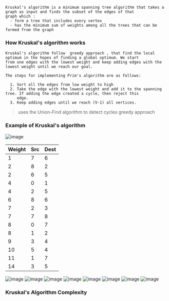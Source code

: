 ```
Kruskal's algorithm is a minimum spanning tree algorithm that takes a graph as input and finds the subset of the edges of that 
graph which :
  - form a tree that includes every vertex
  - has the minimum sum of weights among all the trees that can be formed from the graph
```

### How Kruskal's algorithm works
```
Kruskal's algorithm follow  greedy approach , that find the local optimum in the hopes of finding a global optimum. We start 
from one edges with the lowest weight and keep adding edges with the lowest weight until we reach our goal.

The steps for implementing Prim's algorithm are as follows:

  1. Sort all the edges from low weight to high
  2. Take the edge with the lowest weight and add it to the spanning tree. If adding the edge created a cycle, then reject this 
     edge.
  3. Keep adding edges until we reach (V-1) all vertices.
```
> uses the Union-Find algorithm to detect cycles
> greedy approach

### Example of Kruskal's algorithm

![image](https://user-images.githubusercontent.com/59710234/184292173-5eafa170-b845-450d-a9fe-8991f8d50cc0.png)

|Weight|Src|Dest|
|------|---|----|
|   1  | 7 | 6  |
|   2  | 8 | 2  |  
|   2  | 6 | 5  |
|   4  | 0 | 1  |
|   4  | 2 | 5  |
|   6  | 8 | 6  |
|   7  | 2 | 3  |
|   7  | 7 | 8  |
|   8  | 0 | 7  |
|   8  | 1 | 2  |
|   9  | 3 | 4  |
|  10  | 5 | 4  |
|  11  | 1 | 7  |
|  14  | 3 | 5  |

![image](https://user-images.githubusercontent.com/59710234/184293366-62d1bf59-2e6e-4021-bf02-4ca9ff8fccc1.png)
![image](https://user-images.githubusercontent.com/59710234/184293563-f113f124-8da4-46d3-987c-4a627f7be5ee.png)
![image](https://user-images.githubusercontent.com/59710234/184293733-ef63ed66-6546-4050-967a-7814a6716d7a.png)
![image](https://user-images.githubusercontent.com/59710234/184293830-56918e20-290e-4fc4-8f3a-54dc76f91ad6.png)
![image](https://user-images.githubusercontent.com/59710234/184293919-92c94a12-fff4-498a-8124-c61c1808524f.png)
![image](https://user-images.githubusercontent.com/59710234/184294213-1d0427c6-f99c-43ab-840a-444caa01ed7c.png)
![image](https://user-images.githubusercontent.com/59710234/184294340-db1b17e1-fa6d-4825-8022-948160f37e00.png)
![image](https://user-images.githubusercontent.com/59710234/184294479-67be5edb-b90a-46d0-a13b-46b1259eedd1.png)

### Kruskal's Algorithm Complexity
